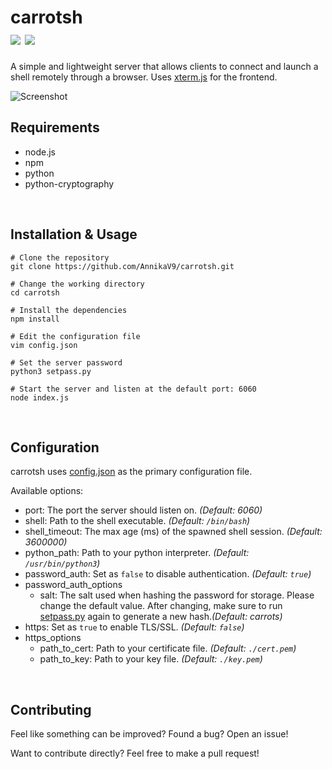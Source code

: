 
# carrotsh <br /> <a target="_blank" href="https://github.com/AnnikaV9/carrotsh" title="Version"><img src="https://img.shields.io/static/v1?label=Version&message=0.1.1&color=red"></a> <a target="_blank" href="https://github.com/AnnikaV9/carrotsh/blob/master/LICENSE" title="License"><img src="https://img.shields.io/static/v1?label=License&message=The%20Unlicense&color=blue"></a>
A simple and lightweight server that allows clients to connect and launch a shell remotely through a browser. Uses [xterm.js](https://github.com/xtermjs/xterm.js/) for the frontend.


![Screenshot](https://cdn.discordapp.com/attachments/699852562505138236/916156149143842906/record1.gif)
<br />

## Requirements
 - node.js
 - npm
 - python
 - python-cryptography
 
<br />
 
## Installation & Usage
```
# Clone the repository
git clone https://github.com/AnnikaV9/carrotsh.git
 
# Change the working directory
cd carrotsh

# Install the dependencies
npm install

# Edit the configuration file
vim config.json

# Set the server password
python3 setpass.py

# Start the server and listen at the default port: 6060
node index.js
```

<br />

## Configuration
carrotsh uses [config.json](https://github.com/AnnikaV9/carrotsh/blob/master/config.json) as the primary configuration file.

Available options:
 - port: The port the server should listen on. *(Default: 6060)*
 - shell: Path to the shell executable. *(Default: `/bin/bash`)*
 - shell_timeout: The max age (ms) of the spawned shell session. *(Default: 3600000)*
 - python_path: Path to your python interpreter. *(Default: `/usr/bin/python3`)*
 - password_auth: Set as `false` to disable authentication. *(Default: `true`)*
 - password_auth_options
    * salt: The salt used when hashing the password for storage. Please change the default value. After changing, make sure to run [setpass.py](https://github.com/AnnikaV9/carrotsh/blob/master/setpass.py) again to generate a new hash.*(Default: carrots)*
 - https: Set as `true` to enable TLS/SSL. *(Default: `false`)*
 - https_options
    * path_to_cert: Path to your certificate file. *(Default: `./cert.pem`)*
    * path_to_key: Path to your key file. *(Default: `./key.pem`)*

<br />

## Contributing
Feel like something can be improved? Found a bug? Open an issue!

Want to contribute directly? Feel free to make a pull request!
